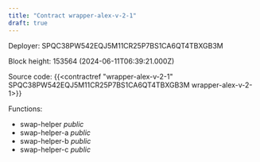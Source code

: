 ```yaml
---
title: "Contract wrapper-alex-v-2-1"
draft: true
---
```

Deployer: SPQC38PW542EQJ5M11CR25P7BS1CA6QT4TBXGB3M


 



Block height: 153564 (2024-06-11T06:39:21.000Z)

Source code: {{<contractref "wrapper-alex-v-2-1" SPQC38PW542EQJ5M11CR25P7BS1CA6QT4TBXGB3M wrapper-alex-v-2-1>}}

Functions:

* swap-helper _public_
* swap-helper-a _public_
* swap-helper-b _public_
* swap-helper-c _public_
